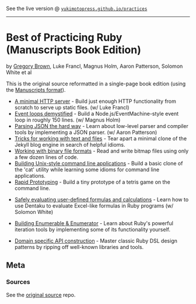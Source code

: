 See the live version @ [`yukimotopress.github.io/practices`](http://yukimotopress.github.io/practicing)

---

# Best of Practicing Ruby (Manuscripts Book Edition)

by [Gregory Brown](https://github.com/practicingruby), Luke Francl, Magnus Holm, Aaron Patterson, Solomon White et al


This is the original source reformatted in a single-page book edition (using the [Manuscripts format](http://manuscripts.github.io)).



- [A minimal HTTP server](http-server.md) - Build just enough HTTP functionality from scratch to serve up static files. (w/ Luke Francl)   <!-- Issue 7.2 — July 2, 2013 -->
- [Event loops demystified](evented-io.md) - Build a Node.js/EventMachine-style event loop in roughly 150 lines. (w/ Magnus Holm)  <!-- Issue 5.3 — September 4, 2012 -->
- [Parsing JSON the hard way](parsing-json.md) - Learn about low-level parser and compiler tools by implementing a JSON parser. (w/ Aaron Patterson)  <!-- Issue 6.1 — January 1, 2013 -->
- [Tricks for working with text and files](cheap-counterfeits-jekyll.md) - Tear apart a minimal clone of the Jekyll blog engine in search of helpful idioms. <!-- Issue 4.4 — May 10, 2012 -->
- [Working with binary file formats](working-with-binary-file-formats.md) - Read and write bitmap files using only a few dozen lines of code.  <!-- Issue 2.12 — November 9, 2011 -->
- [Building Unix-style command line applications](unix-style-command-line-applications.md) - Build a basic clone of the 'cat' utility while learning some idioms for command line applications.   <!-- Issue 2.9 — October 18, 2011 -->
- [Rapid Prototyping](rapid-prototyping.md) - Build a tiny prototype of a tetris game on the command line.  <!-- Issue 1.12 — December 21, 2010 -->


<!-- Issue 8.2 — September 10, 2015 -->

- [Safely evaluating user-defined formulas and calculations]() -
Learn how to use Dentaku to evaluate Excel-like formulas in Ruby programs (w/ Solomon White)


<!-- Issue 2.4 — September 13, 2011 -->

- [Building Enumerable & Enumerator]() - Learn about Ruby's powerful iteration tools by implementing some of its functionality yourself.

<!-- Issue 2.11 — November 2, 2011 -->

- [Domain specific API construction]() - Master classic Ruby DSL design patterns by ripping off well-known libraries and tools.





## Meta

### Sources

See the [original source](https://github.com/elm-city-craftworks/practicing-ruby-manuscripts) repo.
